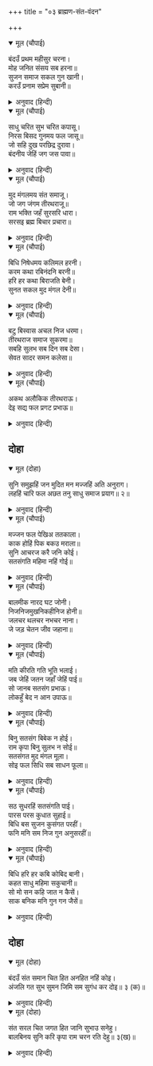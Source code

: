 +++
title = "०३ ब्राह्मण-संत-वंदन"

+++


<details open><summary>मूल (चौपाई)</summary>

बंदउँ प्रथम महीसुर चरना।  
मोह जनित संसय सब हरना॥  
सुजन समाज सकल गुन खानी।  
करउँ प्रनाम सप्रेम सुबानी॥
</details>

<details><summary>अनुवाद (हिन्दी)</summary>

सर्वांत प्रथम मी ब्राह्मणांच्या चरणांना वंदन करतो. कारण ते अज्ञानामुळे उत्पन्न होणाऱ्या सर्व संशयांचे निराकरण करतात. त्यानंतर मी सर्व गुणांची खाण असलेल्या संत-समाजाला प्रेमाने व सुंदर वाणीने प्रणाम करतो.॥ २॥
</details>

<details open><summary>मूल (चौपाई)</summary>

साधु चरित सुभ चरित कपासू।  
निरस बिसद गुनमय फल जासू॥  
जो सहि दुख परछिद्र दुरावा।  
बंदनीय जेहिं जग जस पावा॥
</details>

<details><summary>अनुवाद (हिन्दी)</summary>

संतांचे चरित्र हे कापसासारखे कल्याणकारक असते. कारण कापसाचे बोंड हे नीरस, स्वच्छ व गुणमय असते. तसेच संतां चेजीवन हे विषयासक्तिरहित असल्याने नीरस असते, कापूस हा पांढरा असतो, त्यासारखे संतांचे हृदयही अज्ञान व पापरूपी अंधकाराने रहित असते, म्हणून ते उजळ असते. कापसात गुण (तंतू) असतात, तसे संतांच्या हृदयात सद्गुणांचे भांडार असते, म्हणून ते गुणमय असते. (ज्याप्रमाणे कापसाचा धागा स्वतःला अर्पण करून सुईचे छिद्र झाकून टाकतो किंवा ज्याप्रमाणे कापूस हा पिंजणे, सूत कातणे आणि विणणे यांचे कष्ट सहन करून वस्त्राच्या रूपात परिणत होतो आणि दुसऱ्यांची गुह्ये झाकून टाकतो, त्याप्रमाणे) संत स्वतः दुःख सहन करून दुसऱ्यांची छिद्रे (दोष) झाकून टाकतो, त्यामुळे तो जगामध्ये वंदनीय कीर्ती प्राप्त करतो.॥ ३॥
</details>

<details open><summary>मूल (चौपाई)</summary>

मुद मंगलमय संत समाजू।  
जो जग जंगम तीरथराजू॥  
राम भक्ति जहँ सुरसरि धारा।  
सरसइ ब्रह्म बिचार प्रचारा॥
</details>

<details><summary>अनुवाद (हिन्दी)</summary>

संतांचासमुदाय हा आनंदमय आणि कल्याणमय होय. तो जगातील चालता-फिरता तीर्थराज प्रयागच होय. कारण तेथे राम-भक्तिरूपी गंगेचा प्रवाह आणि ब्रह्मविचाराच्या प्रचाराची सरस्वती असते.॥ ४॥
</details>

<details open><summary>मूल (चौपाई)</summary>

बिधि निषेधमय कलिमल हरनी।  
करम कथा रबिनंदनि बरनी॥  
हरि हर कथा बिराजति बेनी।  
सुनत सकल मुद मंगल देनी॥
</details>

<details><summary>अनुवाद (हिन्दी)</summary>

तसेच तेथे विधि-निषेधरूपी कर्मांची कहाणी हि कलियुगातील पापांचे हरण करणारी यमुना नदी असते आणि हरिहरांच्या कथा त्रिवेणी रूपाने शोभत असतात. ज्या ऐकताच संपूर्ण आनंद देऊन कल्याण करणाऱ्या असतात.॥ ५॥
</details>

<details open><summary>मूल (चौपाई)</summary>

बटु बिस्वास अचल निज धरमा।  
तीरथराज समाज सुकरमा॥  
सबहि सुलभ सब दिन सब देसा।  
सेवत सादर समन कलेसा॥
</details>

<details><summary>अनुवाद (हिन्दी)</summary>

(त्या संत-समाजरूपी तीर्थराज प्रयागावर) आपल्या धर्मावरील अढळ विश्वासरूप अक्षय वट आहे आणि शुभ-कर्मे हाच त्या तीर्थराजाचा परिवार होय. तो सर्व देशांमध्ये आणि सर्व काळांमध्ये सर्वांना सहज प्राप्त होऊ शकतो. त्याचे आदराने सेवन केल्यास तो सर्व क्लेशांचा नाश करणारा आहे.॥ ६॥
</details>

<details open><summary>मूल (चौपाई)</summary>

अकथ अलौकिक तीरथराऊ।  
देइ सद्य फल प्रगट प्रभाऊ॥
</details>

<details><summary>अनुवाद (हिन्दी)</summary>

तो तीर्थराज हा अलौकिक आणि अवर्णनीय असून, तत्काळ फळ देणारा आहे. हा त्याचा प्रभाव प्रत्यक्ष दिसतो.॥ ७॥
</details>

## दोहा


<details open><summary>मूल (दोहा)</summary>

सुनि समुझहिं जन मुदित मन मज्जहिं अति अनुराग।  
लहहिं चारि फल अछत तनु साधु समाज प्रयाग॥ २॥
</details>

<details><summary>अनुवाद (हिन्दी)</summary>

जी माणसे या संत-समाजरूपी तीर्थराजाचा प्रभाव आनंदित मनानेऐकून व समजून घेतात, तसेच त्यात प्रेमाने मग्न होतात, ते या मनुष्य देहात असतानाच धर्म, अर्थ, काम, मोक्ष—हे चारही पुरुषार्थ प्राप्त करतात.॥ २॥
</details>

<details open><summary>मूल (चौपाई)</summary>

मज्जन फल पेखिअ ततकाला।  
काक होहिं पिक बकउ मराला॥  
सुनि आचरज करै जनि कोई।  
सतसंगति महिमा नहिं गोई॥
</details>

<details><summary>अनुवाद (हिन्दी)</summary>

या तीर्थराजातील स्नानाचे तत्काळ फळ म्हणजे त्यायोगे कावळे कोकीळ बनतात आणि बगळे हंस बनतात. हे ऐकून कोणीही आश्चर्य करू नये; कारण सत्संगतीची महती कधी लपून रहात नाही.॥ १॥
</details>

<details open><summary>मूल (चौपाई)</summary>

बालमीक नारद घट जोनी।  
निजनिजमुखनिकहीनिज होनी॥  
जलचर थलचर नभचर नाना।  
जे जड़ चेतन जीव जहाना॥
</details>

<details><summary>अनुवाद (हिन्दी)</summary>

(याला पुरावा म्हणजे स्वतः) वाल्मीकी, नारद आणि अगस्त्य यांनी स्वतःच्या मुखाने आपला जीवन-वृत्तांत सांगितलेला आहे. या जगात जे जलचर, स्थलचर, गगनचर तसेच नाना प्रकारचे जड-चेतन असे जीव आहेत,॥ २॥
</details>

<details open><summary>मूल (चौपाई)</summary>

मति कीरति गति भूति भलाई।  
जब जेहिं जतन जहाँ जेहिं पाई॥  
सो जानब सतसंग प्रभाऊ।  
लोकहुँ बेद न आन उपाऊ॥
</details>

<details><summary>अनुवाद (हिन्दी)</summary>

त्यांपैकी ज्यांनी, ज्या वेळी, जेथे, ज्या प्रयत्नाने, बुद्धी, कीर्ती, सद्गती, विभूती (ऐश्वर्य) आणि मोठेपणा मिळविला आहे, तो सर्वच सत्संगाचा प्रभाव समजला पाहिजे. वेदांमध्ये आणि या लोकामध्ये हे सर्व प्राप्त होण्यासाठी सत्संगाशिवाय दुसरा कोणताही उपाय सापडत नाही.॥ ३॥
</details>

<details open><summary>मूल (चौपाई)</summary>

बिनु सतसंग बिबेक न होई।  
राम कृपा बिनु सुलभ न सोई॥  
सतसंगत मुद मंगल मूला।  
सोइ फल सिधि सब साधन फूला॥
</details>

<details><summary>अनुवाद (हिन्दी)</summary>

सत्संगाशिवाय विवेक येत नाही आणि श्रीरामांच्या कृपेशिवाय सत्संग सहजपणे मिळत नाही. सत्संगती हि आनंद आणि कल्याणाचे मूळ आहे. सत्संगाची प्राप्ती हेच फळ असून सर्व साधने हि फुले होत.॥ ४॥
</details>

<details open><summary>मूल (चौपाई)</summary>

सठ सुधरहिं सतसंगति पाई।  
पारस परस कुधात सुहाई॥  
बिधि बस सुजन कुसंगत परहीं।  
फनि मनि सम निज गुन अनुसरहीं॥
</details>

<details><summary>अनुवाद (हिन्दी)</summary>

ज्याप्रमाणे परिसाच्या स्पर्शाने लोखंड हे सुंदर सोने बनते, त्याप्रमाणे दुष्ट लोकही सत्संगती मिळाल्यावर सुधारतात. दैवयोगाने जर कधी सज्जन मनुष्य वाईट संगतीत पडले तर तेथेही ते सर्पाच्या मण्याप्रमाणे आपल्या गुणांचेच अनुसरण करतात. (अर्थात् ज्याप्रमाणे सापाची संगत असूनही मणी त्याचे विष घेत नाही आणि तो आपला सहज गुण असलेला प्रकाश सोडत नाही, त्याप्रमाणे साधू पुरुष दुष्टांच्या संगतीत राहूनही दुसऱ्यांना प्रेम देतात. त्यांच्यावर दुष्टांचा कोणताही दुष्परिणाम होत नाही.)॥ ५॥
</details>

<details open><summary>मूल (चौपाई)</summary>

बिधि हरि हर कबि कोबिद बानी।  
कहत साधु महिमा सकुचानी॥  
सो मो सन कहि जात न कैसें।  
साक बनिक मनि गुन गन जैसें॥
</details>

<details><summary>अनुवाद (हिन्दी)</summary>

ब्रह्मदेव, विष्णू, शिव, कवी व पंडित यांची वाणीसुद्धा संत-महिमा गाताना कुंठित होते, मग मला त्या संतांच्या महिम्याचे वर्णन कसे करता येणार? भाजीपाला विकणारा रत्नांच्या गुणांचे वर्णन काय करणार?॥ ६॥
</details>

## दोहा


<details open><summary>मूल (दोहा)</summary>

बंदउँ संत समान चित हित अनहित नहिं कोइ।  
अंजलि गत सुभ सुमन जिमि सम सुगंध कर दोइ॥ ३ (क)॥
</details>

<details><summary>अनुवाद (हिन्दी)</summary>

ज्यांच्या मनात समता असते, ज्यांचा कोणी मित्र नसतो, की शत्रू नसतो, त्या संतांना मी प्रणाम करतो. ओंजळीत ठेवलेली फुले (ज्या हाताने फुले तोडली आणि ज्या हातात ती ठेवली त्या) दोन्हीही हातांना सारखीच सुगंधित करतात. (त्याप्रमाणेच संत हे शत्रू व मित्र दोघांचेही सारखेच कल्याण करतात.)॥ ३(क)॥
</details>

<details open><summary>मूल (दोहा)</summary>

संत सरल चित जगत हित जानि सुभाउ सनेहु।  
बालबिनय सुनि करि कृपा राम चरन रति देहु॥ ३(ख)॥
</details>

<details><summary>अनुवाद (हिन्दी)</summary>

संत हे सरळ मनाचे आणि जगाचे हित करणारे असतात, त्यांचा हा स्वभाव व स्नेह जाणून मी त्यांना प्रार्थना करतो की, मज बालकाची प्रार्थना ऐकून व कृपा करून त्यांनी श्रीरामांच्या चरणी मला प्रेम द्यावे.॥ ३(ख)॥
</details>
